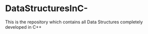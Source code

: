 # DataStructuresInC-
This is the repository which contains all Data Structures completely developed in C++
